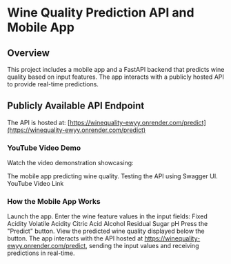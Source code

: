 # Wine Quality Prediction API and Mobile App

## Overview

This project includes a mobile app and a FastAPI backend that predicts wine quality based on input features. The app interacts with a publicly hosted API to provide real-time predictions.

### 

## Publicly Available API Endpoint

The API is hosted at:
[https://winequality-ewyy.onrender.com/predict](https://winequality-ewyy.onrender.com/predict)

### YouTube Video Demo
Watch the video demonstration showcasing:

The mobile app predicting wine quality.
Testing the API using Swagger UI.
YouTube Video Link

### How the Mobile App Works
Launch the app.
Enter the wine feature values in the input fields:
Fixed Acidity
Volatile Acidity
Citric Acid
Alcohol
Residual Sugar
pH
Press the "Predict" button.
View the predicted wine quality displayed below the button.
The app interacts with the API hosted at https://winequality-ewyy.onrender.com/predict, sending the input values and receiving predictions in real-time.

